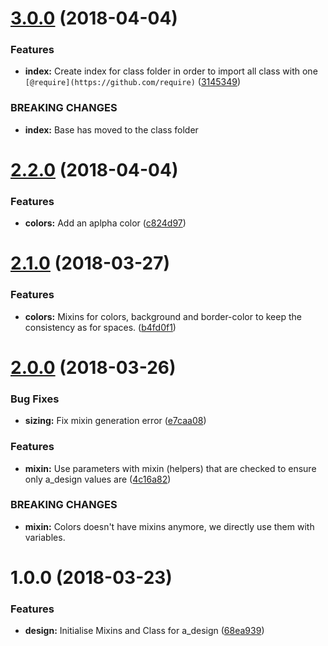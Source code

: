 <a name="3.0.0"></a>
# [3.0.0](https://github.com/Alexgalinier/a_design/compare/v2.2.0...v3.0.0) (2018-04-04)


### Features

* **index:** Create index for class folder in order to import all class with one `[@require](https://github.com/require)` ([3145349](https://github.com/Alexgalinier/a_design/commit/3145349))


### BREAKING CHANGES

* **index:** Base has moved to the class folder

<a name="2.2.0"></a>
# [2.2.0](https://github.com/Alexgalinier/a_design/compare/v2.1.0...v2.2.0) (2018-04-04)


### Features

* **colors:** Add an aplpha color ([c824d97](https://github.com/Alexgalinier/a_design/commit/c824d97))

<a name="2.1.0"></a>
# [2.1.0](https://github.com/Alexgalinier/a_design/compare/v2.0.0...v2.1.0) (2018-03-27)


### Features

* **colors:** Mixins for colors, background and border-color to keep the consistency as for spaces. ([b4fd0f1](https://github.com/Alexgalinier/a_design/commit/b4fd0f1))

<a name="2.0.0"></a>
# [2.0.0](https://github.com/Alexgalinier/a_design/compare/v1.0.0...v2.0.0) (2018-03-26)


### Bug Fixes

* **sizing:** Fix mixin generation error ([e7caa08](https://github.com/Alexgalinier/a_design/commit/e7caa08))


### Features

* **mixin:** Use parameters with mixin (helpers) that are checked to ensure only a_design values are ([4c16a82](https://github.com/Alexgalinier/a_design/commit/4c16a82))


### BREAKING CHANGES

* **mixin:** Colors doesn't have mixins anymore, we directly use them with variables.

<a name="1.0.0"></a>
# 1.0.0 (2018-03-23)


### Features

* **design:** Initialise Mixins and Class for a_design ([68ea939](https://github.com/Alexgalinier/a_design/commit/68ea939))
